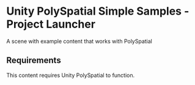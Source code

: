 # Unity PolySpatial Simple Samples - Project Launcher

A scene with example content that works with PolySpatial

## Requirements

This content requires Unity PolySpatial to function. 